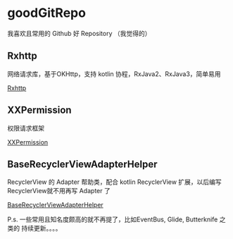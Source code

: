 # goodGitRepo
我喜欢且常用的 Github 好 Repository （我觉得的）

## Rxhttp
网络请求库，基于OKHttp，支持 kotlin 协程，RxJava2、RxJava3，简单易用

[Rxhttp](https://github.com/liujingxing/rxhttp)

## XXPermission
权限请求框架

[XXPermission](https://github.com/getActivity/XXPermissions)

## BaseRecyclerViewAdapterHelper
RecyclerView 的 Adapter 帮助类，配合 kotlin RecyclerView 扩展，以后编写RecyclerView就不用再写 Adapter 了

[BaseRecyclerViewAdapterHelper](https://github.com/CymChad/BaseRecyclerViewAdapterHelper)

P.s. 一些常用且知名度颇高的就不再提了，比如EventBus, Glide, Butterknife 之类的
持续更新。。。。
